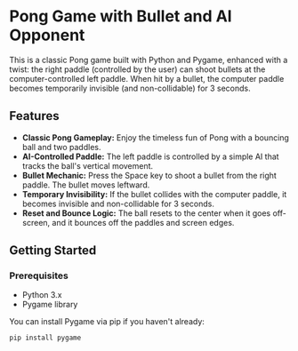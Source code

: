 # Pong Game with Bullet and AI Opponent

This is a classic Pong game built with Python and Pygame, enhanced with a twist: the right paddle (controlled by the user) can shoot bullets at the computer-controlled left paddle. When hit by a bullet, the computer paddle becomes temporarily invisible (and non-collidable) for 3 seconds.

## Features

- **Classic Pong Gameplay:** Enjoy the timeless fun of Pong with a bouncing ball and two paddles.
- **AI-Controlled Paddle:** The left paddle is controlled by a simple AI that tracks the ball's vertical movement.
- **Bullet Mechanic:** Press the Space key to shoot a bullet from the right paddle. The bullet moves leftward.
- **Temporary Invisibility:** If the bullet collides with the computer paddle, it becomes invisible and non-collidable for 3 seconds.
- **Reset and Bounce Logic:** The ball resets to the center when it goes off-screen, and it bounces off the paddles and screen edges.

## Getting Started

### Prerequisites

- Python 3.x
- Pygame library

You can install Pygame via pip if you haven't already:

```bash
pip install pygame
